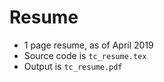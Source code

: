 # Resume
- 1 page resume, as of April 2019
- Source code is ``tc_resume.tex``
- Output is ``tc_resume.pdf``
